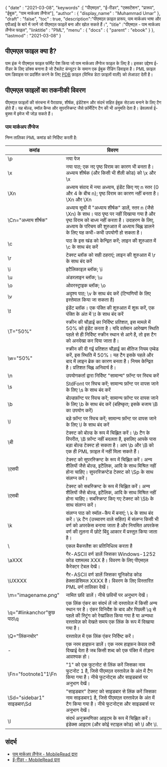 {
  "date" : "2021-03-08",
  "keywords" :[ "पीएमएल", "ई-रीडर", "एक्सटेंशन", "प्रारूप", "ईबुक", "पाम मार्कअप लैंग्वेज"],
  "author" : {
    "display_name" : "Muhammad Umar"
},
  "draft" : "false",
  "toc" : true,
  "description":"पीएमएल फ़ाइल प्रारूप, पाम मार्कअप भाषा और एपीआई के बारे में जानें जो पीएमएल फाइलें बना और खोल सकते हैं।",
  "title" :"पीएमएल - पाम मार्कअप लैंग्वेज फाइल",
  "linktitle" : "PML",
  "menu" : {
    "docs" : {
      "parent" : "ebook"
}
},
  "lastmod" : "2021-03-08"
}

## पीएमएल फाइल क्या है?

पाम इंक ने पीएमएल फाइल फॉर्मेट पेश किया जो पाम मार्कअप लैंग्वेज फाइल के लिए है। इसका उद्देश्य ई-रीडर के लिए डॉक्स बनाना है जो टैबलेट कंप्यूटर के समान एक ईबुक रीडिंग डिवाइस है। PML फ़ाइल पाम डिवाइस पर प्रदर्शित करने के लिए [PDB](/hi/proramming/pdb/) फ़ाइल (विभिन्न डेटा फ़ाइलों वाली) को लेआउट देती है।

## पीएमएल फाइलों का तकनीकी विवरण

पीएमएल फाइलों की संरचना में पैराग्राफ, शीर्षक, इंडेंटेशन और संदर्भ सहित ईबुक सेटअप बनाने के लिए टैग होते हैं। यह बोल्ड, स्मॉल कैप्स और सुपरस्क्रिप्ट जैसे फ़ॉर्मेटिंग टैग की भी अनुमति देता है। डेवलपर्स ई-बुक्स में इमेज भी जोड़ सकते हैं।

### पाम मार्कअप लैंग्वेज
निम्न तालिका PML कमांड को निर्दिष्ट करती है:

|कमांड|विवरण|
---|---|
| \p | नया पेज |
| \x | नया पाठ; एक नए पृष्ठ विराम का कारण भी बनता है। अध्याय शीर्षक (और किसी भी शैली कोड) को \x और \x | . के साथ संलग्न करें
| \Xn | अध्याय संवाद में नया अध्याय, इंडेंट किए गए n स्तर (0 और 4 के बीच n); पृष्ठ विराम का कारण नहीं बनता है। \Xn और \Xn | . के साथ अध्याय शीर्षक (और कोई स्टाइल कोड) संलग्न करें
| \Cn="अध्याय शीर्षक" | अध्याय सूची में "अध्याय शीर्षक" डालें, स्तर n (जैसे \Xn) के साथ। पाठ पृष्ठ पर नहीं दिखाया गया है और पृष्ठ विराम को बाध्य नहीं करता है। उदाहरण के लिए, अध्याय के परिचय की शुरुआत में अध्याय चिह्न डालने के लिए यह कभी-कभी उपयोगी हो सकता है। |
| \c | पाठ के इस खंड को केन्द्रित करें; लाइन की शुरुआत में \c के साथ बंद करें |
| \r | टेक्स्ट ब्लॉक को सही ठहराएं; लाइन की शुरुआत में \r के साथ बंद करें |
| \i | इटैलिकाइज़ ब्लॉक; \i | . के साथ बंद करें
| \u | अंडरलाइन ब्लॉक; \u | . के साथ बंद करें
| \o | ओवरस्ट्राइक ब्लॉक; \o | . के साथ बंद करें
| \v | अदृश्य पाठ; \v के साथ बंद करें (टिप्पणियों के लिए इस्तेमाल किया जा सकता है) |
| \t | इंडेंट ब्लॉक। एक पंक्ति की शुरुआत में शुरू करें, एक पंक्ति के अंत में \t के साथ बंद करें |
| \T="50%" | स्क्रीन की चौड़ाई का निर्दिष्ट प्रतिशत, इस मामले में 50% को इंडेंट करता है। यदि वर्तमान आरेखण स्थिति पहले से ही निर्दिष्ट स्क्रीन स्थान से आगे है, तो इस टैग को अनदेखा कर दिया जाता है। |
| \w="50%" | स्क्रीन की दी गई प्रतिशत चौड़ाई का क्षैतिज नियम एम्बेड करें, इस स्थिति में 50%। यह टैग इसके पहले और बाद में लाइन ब्रेक का कारण बनता है। नियम केन्द्रित है। प्रतिशत चिह्न अनिवार्य है। |
| \n | उपयोगकर्ता द्वारा निर्दिष्ट "सामान्य" फ़ॉन्ट पर स्विच करें |
| \s | StdFont पर स्विच करें; सामान्य फ़ॉन्ट पर वापस जाने के लिए \s के साथ बंद करें |
| \b | बोल्डफ़ॉन्ट पर स्विच करें; सामान्य फ़ॉन्ट पर वापस जाने के लिए \b के साथ बंद करें (बहिष्कृत; इसके बजाय \B का उपयोग करें) |
| \l | बड़े फ़ॉन्ट पर स्विच करें; सामान्य फ़ॉन्ट पर वापस जाने के लिए \l के साथ बंद करें |
| \बी | टेक्स्ट को बोल्ड के रूप में चिह्नित करें। \b टैग के विपरीत, \B फ़ॉन्ट नहीं बदलता है, इसलिए आपके पास बड़ा बोल्ड टेक्स्ट हो सकता है। आप \b और \B को एक ही PML फ़ाइल में नहीं मिला सकते हैं। |
| \एसपी | टेक्स्ट को सुपरस्क्रिप्ट के रूप में चिह्नित करें। अन्य शैलियों जैसे बोल्ड, इटैलिक, आदि के साथ मिश्रित नहीं होना चाहिए। सुपरस्क्रिप्टेड टेक्स्ट को \Sp के साथ संलग्न करें। |
| \एसबी | टेक्स्ट को सबस्क्रिप्ट के रूप में चिह्नित करें। अन्य शैलियों जैसे बोल्ड, इटैलिक, आदि के साथ मिश्रित नहीं होना चाहिए। सबस्क्रिप्ट किए गए टेक्स्ट को \Sb के साथ संलग्न करें। |
| \k | संलग्न पाठ को स्मॉल-कैप में बनाएं; \ k के साथ बंद करें। \k टैग (उच्चारण वाले सहित) में संलग्न किसी भी वर्ण को अपरकेस बनाया जाता है और नियमित अपरकेस वर्ण की तुलना में छोटे बिंदु आकार में प्रस्तुत किया जाता है। |
| \\ | एकल बैकस्लैश का प्रतिनिधित्व करता है |
| \aXXX | गैर-ASCII वर्ण डालें जिसका Windows-1252 कोड दशमलव XXX है। विवरण के लिए पीएमएल कैरेक्टर टेबल देखें। |
| \UXXXX | गैर-ASCII वर्ण डालें जिसका यूनिकोड कोड हेक्साडेसिमल XXXX है। विवरण के लिए विस्तारित PML वर्ण तालिका देखें। |
| \m="imagename.png" | नामित छवि डालें। नीचे छवियों पर अनुभाग देखें। |
| \q="#linkanchor"कुछ पाठ\q | एक लिंक एंकर का संदर्भ लें जो दस्तावेज़ में किसी अन्य स्थान पर है। एंकर विनिर्देश के बाद और पिछली \q से पहले की स्ट्रिंग को रेखांकित किया गया है या अन्यथा दस्तावेज़ को देखते समय एक लिंक के रूप में दिखाया गया है। |
| \Q="लिंकनचोर" | दस्तावेज़ में एक लिंक एंकर निर्दिष्ट करें। |
| \- | एक नरम हाइफ़न डालें। एक नरम हाइफ़न केवल तभी दिखाई देता है जब किसी शब्द को एक पंक्ति में तोड़ना आवश्यक हो। |
| \Fn="footnote1"1\Fn | "1" को एक फुटनोट से लिंक करें जिसका नाम फुटनोट 1 है, जिसे पीएमएल दस्तावेज़ के अंत में टैग किया गया है। नीचे फुटनोट्स और साइडबार्स पर अनुभाग देखें। |
| \Sd="sidebar1" साइडबार\Sd | "साइडबार" टेक्स्ट को साइडबार से लिंक करें जिसका नाम साइडबार1 है, जिसे पीएमएल दस्तावेज़ के अंत में टैग किया गया है। नीचे फुटनोट्स और साइडबार्स पर अनुभाग देखें। |
| \I | संदर्भ अनुक्रमणिका आइटम के रूप में चिह्नित करें। इंडेक्स आइटम (और कोई स्टाइल कोड) को \I और \I.| . के साथ संलग्न करें



## संदर्भ

* [पाम मार्कअप लैंग्वेज - MobileRead द्वारा](https://wiki.mobileread.com/wiki/EReader)
* [ई-रीडर - MobileRead द्वारा](https://en.wikipedia.org/wiki/E-reader)
